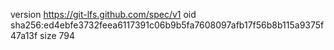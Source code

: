 version https://git-lfs.github.com/spec/v1
oid sha256:ed4ebfe3732feea6117391c06b9b5fa7608097afb17f56b8b115a9375f47a13f
size 794
